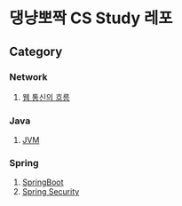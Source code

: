 # 댕냥뽀짝 CS Study 레포

## Category

### Network
1. [웹 통신의 흐름](https://github.com/daengnyangffojjag/CS-Interview/blob/main/Network/network_web_flow.md)

### Java
1. [JVM](https://github.com/daengnyangffojjag/CS-Interview/blob/13687db8f2844db72ecbcfa8aee1c3c9f1aa9740/Java/java_jvm.md)

### Spring
1. [SpringBoot](https://github.com/daengnyangffojjag/CS-Interview/blob/main/Spring/spring_springboot.md)
2. [Spring Security](https://github.com/daengnyangffojjag/CS-Interview/blob/main/Spring/spring_springSecurity.md)


